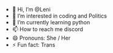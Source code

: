 - 👋 Hi, I’m @Leni
- 👀 I’m interested in coding and Politics
- 🌱 I’m currently learning python
- 📫 How to reach me discord
- 😄 Pronouns: She / Her
- ⚡ Fun fact: Trans


<!---
Leni-HUB/Leni-HUB is a ✨ special ✨ repository because its `README.md` (this file) appears on your GitHub profile.
You can click the Preview link to take a look at your changes.
--->
